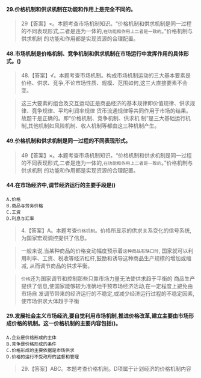 #### 29.价格机制和供求机制在功能和作用上是完全不同的。
>   29【答案】×。本题考查市场机制知识。“价格机制和供求机制是同一过程
    的不同表现形式,二者是连为一体的,`在功能和作用上二者是一致的`。”价格机制与供求机制
    的功能和作用都是实现资源的合理配置。

#### 48.市场机制是价格机制、竞争机制和供求机制在市场运行中发挥作用的具体形式。()
>   48.【答案】√。本题考查市场机制。构成市场机制运动的三大基本要素是
    价格、供求、竞争,不论市场性质、规模、范围如何,这三大直接要素不会变。
    
>   这三大要素的组合及交互运动正是商品经济的基本规律即价值规律、供求规律、竟争规律、平均利润率规律
    货币流通规律等共同作用于市场的结果。故题干是正确的。即“价格机制、竞争机制、供求机
    制”是三大基础运行机制,其他机制如风险机制、收人机制等都由这三种机制产生。
    
#### 49.价格机制和供求机制是同一过程的不同表现形式。
>   49【答案】×。本题考查市场机制知识。“价格机制和供求机制是同一过程
    的不同表现形式,二者是连为一体的,`在功能和作用上二者是一致的`。”价格机制与供求机制
    的功能和作用都是实现资源的合理配置。    
    
#### 44.在市场经济中,调节经济运行的主要手段是()
    A.价格
    B.商品与劳务价格
    C.工资
    D.利息与汇率

>   4.【答案】A。本题考查`价格机制`。价格所显示的供求关系变化的信号系统,为国家宏观调控提供了信息。

>   一般来说,当某种商品的价格变动幅度预示着`这种商品有缺口时`,
    国家就可以利用利率、工资、税收等经济杠杆,鼓励和诱导这种商品生产规模的增加或缩减,
    从而调节商品的供求平衡。
    
>   `价格`还为国家调节和控制那些只靠市场力量无法使供求趋于平衡的
    商品生产提供了信息,使国家能够较为准确地干预市场经济活动,在一定程度上避免由市场自
    发调节带来的经济运行的不稳定,或减少经济运行过程的不稳定因素,使市场供求大体趋于平衡
    
#### 29.发展社会主义市场经济,要自觉利用市场机制,推进价格改革,建立主要由市场形成价格的机制。这一价格机制的主要内容包括()。
    A.企业是价格形成的主体
    B.竞争是价格形成的条件
    C.价格形成的主要依据是市场供求
    D.价格的运行不受政府的监督和管理
>   29.【答案】ABC。本题考查价格机制。D项属于计划经济的价格机制内容        
    
    
    
    
    
    
        